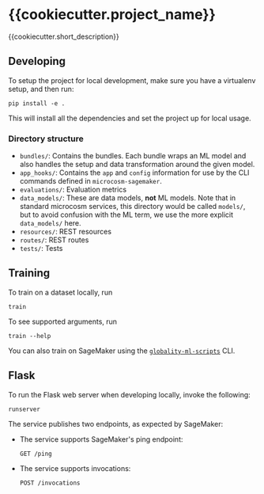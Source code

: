 # {{cookiecutter.project_name}}

{{cookiecutter.short_description}}


## Developing

To setup the project for local development, make sure you have a virtualenv setup, and then run:

    pip install -e .

This will install all the dependencies and set the project up for local usage.


### Directory structure

- `bundles/`: Contains the bundles.  Each bundle wraps an ML model and also
  handles the setup and data transformation around the given model.
- `app_hooks/`: Contains the `app` and `config` information for use by the CLI
  commands defined in `microcosm-sagemaker`.
- `evaluations/`: Evaluation metrics
- `data_models/`: These are data models, **not** ML models.  Note that in
  standard microcosm services, this directory would be called `models/`, but to
  avoid confusion with the ML term, we use the more explicit `data_models/`
  here.
- `resources/`: REST resources
- `routes/`: REST routes
- `tests/`: Tests


## Training

To train on a dataset locally, run

    train

To see supported arguments, run

    train --help

You can also train on SageMaker using the
[`globality-ml-scripts`](https://github.com/globality-corp/globality-ml-scripts)
CLI.

## Flask

To run the Flask web server when developing locally, invoke the following:

    runserver

The service publishes two endpoints, as expected by SageMaker:

 -  The service supports SageMaker's ping endpoint:

        GET /ping

 -  The service supports invocations:

        POST /invocations
